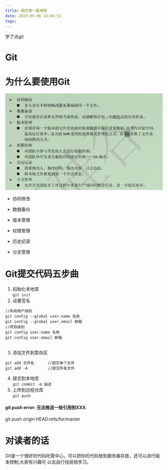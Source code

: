 ```yaml
---
title: 我的第一篇博客
date: 2019-05-06 14:46:51
tags:
---
```


学了点git
<!--more-->

# Git

# **为什么要使用Git**

![GIT功能](MY_first_Blog\功能.png)

- 协同修改

- 数据备份

- 版本管理

- 权限管理

- 历史纪录 

- 分支管理

# Git提交代码五步曲

1. 初始化本地库  
`git init`
2. 设置签名  

```
//系统用户级别
git config --global user.name 名称
git config --global user.email 邮箱  
//项目级别
git config user.name 名称
git config user.email 邮箱 
 
```

3. 添加文件到暂存区
```
git add 文件名      //提交单个文件
git add -A         //提交所有文件
```
4. 提交到本地库  
`git commit -m 描述`
5. 上传到远程仓库  
`git push`

#### git push error: 无法推送一些引用到XXX 
git push origin HEAD:refs/for/master

# 对读者的话  
Git是一个很好的代码托管中心，可以把你的代码放到服务器存放，还可以进行版本控制;大家有兴趣可
以去自行找视频学习。






